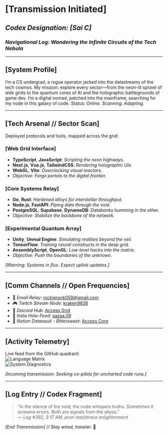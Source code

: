 # [Transmission Initiated]  
## *Codex Designation: [Sai C]*  
### *Navigational Log: Wandering the Infinite Circuits of the Tech Nebula*

---

## [System Profile]  
I’m a CS undergrad, a rogue operator jacked into the datastreams of the tech cosmos. My mission: explore every sector—from the neon-lit sprawl of web grids to the quantum cores of AI and the holographic battlegrounds of game dev. I’m a digital nomad, patched into the mainframe, searching for my node in this galaxy of code. Status: *Online. Scanning. Adapting.*

---

## [Tech Arsenal // Sector Scan]  
Deployed protocols and tools, mapped across the grid:

### [Web Grid Interface]  
- **TypeScript**, **JavaScript**: *Scripting the neon highways.*  
- **Next.js**, **Vue.js**, **TailwindCSS**: *Rendering holographic UIs.*  
- **WebGL**, **Vite**: *Overclocking visual reactors.*  
- *Objective: Forge portals to the digital frontier.*

### [Core Systems Relay]  
- **Go**, **Rust**: *Hardened alloys for interstellar throughput.*  
- **Node.js**, **FastAPI**: *Piping data through the void.*  
- **PostgreSQL**, **Supabase**, **DynamoDB**: *Databanks humming in the ether.*  
- *Objective: Stabilize the backbone of the network.*

### [Experimental Quantum Array]  
- **Unity**, **Unreal Engine**: *Simulating realities beyond the veil.*  
- **TensorFlow**: *Training neural constructs in the deep grid.*  
- **AssemblyScript**, **OpenGL**: *Low-level hacks into the matrix.*  
- *Objective: Push the boundaries of the unknown.*

*[Warning: Systems in flux. Expect uplink updates.]*

---

## [Comm Channels // Open Frequencies]  
- 📡 *Email Relay*: [rockierock059@gmail.com](mailto:rockierock059@gmail.com)  
- 🎮 *Twitch Stream Node*: [kraken9826](https://twitch.tv/kraken9826)  
- 💬 *Discord Hub*: [Access Grid](https://discord.gg/pueE7UvdB4)  
- 📸 *Insta Holo-Feed*: [sazaa.09](https://instagram.com/sazaa.09)  
- 📜 *Notion Datavault - Bittersweet*: [Access Core](https://bittersweet-bs.notion.site/)  

---

## [Activity Telemetry]  
Live feed from the GitHub quadrant:  
![Language Matrix](https://github-readme-stats.vercel.app/api/top-langs/?username=scarletred102&theme=radical&hide_border=true&layout=compact)  
![System Diagnostics](https://github-readme-stats.vercel.app/api?username=scarletred102&theme=radical&hide_border=true&include_all_commits=true)  

*[Incoming transmission: Seeking co-pilots for uncharted code runs.]*

---

## [Log Entry // Codex Fragment]  
> “In the silence of the void, the code whispers truths. Sometimes it screams errors. Both are signals from the abyss.”  
> — *Log #392, 3:17 AM, post-stacktrace enlightenment*  

*[End Transmission] // Stay wired, traveler.* 🚀  
